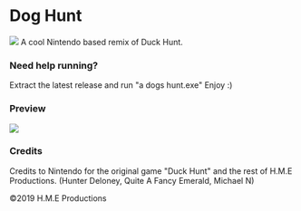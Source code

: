 # Dog Hunt
<img src="https://media.discordapp.net/attachments/725516879543795823/726966055527907451/unknown.png?width=445&height=249"></img>
A cool Nintendo based remix of Duck Hunt.
### Need help running?
Extract the latest release and run "a dogs hunt.exe"
Enjoy :)
### Preview
<img src="https://media.discordapp.net/attachments/725516879543795823/726966422223323176/unknown.png?width=796&height=443"></img>
### Credits
Credits to Nintendo for the original game "Duck Hunt" and the rest of H.M.E Productions. (Hunter Deloney, Quite A Fancy Emerald, Michael N)

©2019 H.M.E Productions

